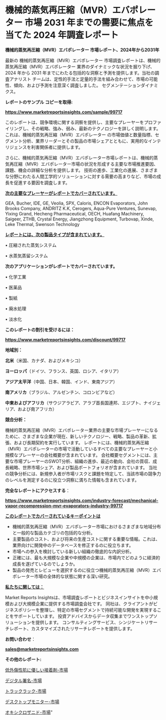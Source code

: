 # 機械的蒸気再圧縮（MVR）エバポレーター 市場 2031 年までの需要に焦点を当てた 2024 年調査レポート

<strong>機械的蒸気再圧縮（MVR）エバポレーター 市場レポート、2024年から2031年</strong>

最新の 機械的蒸気再圧縮（MVR）エバポレーター 市場調査レポートは、機械的蒸気再圧縮（MVR）エバポレーター 業界のダイナミックな状況を掘り下げ、2024 年から 2031 年までにわたる包括的な洞察と予測を提供します。当社の調査アナリスト チームは、定性的手法と定量的手法を組み合わせて、市場の可能性、傾向、および予測を注意深く調査しました。 セグメンテーションダイナミクス。



<strong>レポートのサンプル コピーを取得:</strong> <a href=https://www.marketreportsinsights.com/sample/99717>

<strong><u>https://www.marketreportsinsights.com/sample/99717</u></strong></a>

このレポートは、競争環境に関する洞察を提供し、主要なプレーヤーをプロファイリングし、その戦略、強み、弱み、最新のテクノロジーを詳しく説明します。 これは、機械的蒸気再圧縮（MVR）エバポレーター の市場価値と数量指標、セグメント分析、業界リーダーとその製品の市場シェアとともに、実用的なインテリジェンスを利害関係者に提供します。

さらに、機械的蒸気再圧縮（MVR）エバポレーター市場レポートは、機械的蒸気再圧縮（MVR）エバポレーター市場の状況を形成する主要な市場推進要因、課題、機会の詳細な分析を提供します。 技術の進歩、工業化の進展、さまざまな分野にわたる人間工学的ソリューションに対する需要の高まりなど、市場の成長を促進する要因を調査します。



<strong><u>次の主要なプレーヤーがレポートでカバーされています。</u></strong>

GEA, Bucher, IDE, GE, Veolia, SPX, Caloris, ENCON Evaporators, John Brooks Company, ANDRITZ K.K, Cerogers, Aqua-Pure Ventures, Sunevap, Yixing Grand, Hecheng Pharmaceutical, OECH, Huafang Machinery, Saigeer, ZTHB, Crystal Energy, Jiangzhong Equipment, Turbovap, Xinde, Leke Thermal, Swenson Technology



<strong><u><b>レポートには、次の製品タイプが含まれています。</b></u></strong>

• 圧縮された蒸気システム

• 水蒸気蒸留システム



<strong><b>次のアプリケーションがレポートでカバーされています。</b></strong>

• 化学工業

• 医薬品

• 製紙

• 廃水処理

• 淡水化



<strong><b>このレポートの割引を受けるには：</b></strong><a href=https://www.marketreportsinsights.com/discount/99717>

<strong><u>https://www.marketreportsinsights.com/discount/99717</u></strong></a>



<strong>地域別：</strong>



<strong>北米</strong>（米国、カナダ、およびメキシコ）



<strong>ヨーロッパ</strong>（ドイツ、フランス、英国、ロシア、イタリア）



<strong>アジア太平洋</strong>（中国、日本、韓国、インド、東南アジア）



<strong>南アメリカ</strong>（ブラジル、アルゼンチン、コロンビアなど）



<strong>中東およびアフリカ</strong>（サウジアラビア、アラブ首長国連邦、エジプト、ナイジェリア、および南アフリカ）



<strong>競合分析：</strong>

機械的蒸気再圧縮（MVR）エバポレーター業界の主要な市場プレーヤーになるために、さまざまな企業が現在、新しいテクノロジー、戦略、製品の革新、拡張、および長期契約を実行しています。 レポートには、機械的蒸気再圧縮（MVR）エバポレーターの市場で活動しているすべての主要なプレーヤーと小規模なプレーヤーの会社概要が含まれています。 会社概要セグメントには、主要な市場プレーヤーのSWOT分析、組織の進歩、最近の動向、会社の買収、成長戦略、世界市場シェア、および製品ポートフォリオが含まれています。 当社の競争分析には、新規参入者が市場リスクと課題を特定して、当該市場の競争力 のレベルを測定するのに役立つ洞察に満ちた情報も含まれています。



<strong>完全なレポートにアクセスする</strong>：

<a href=https://www.marketreportsinsights.com/industry-forecast/mechanical-vapor-recompression-mvr-evaporators-industry-99717>

<strong><u>https://www.marketreportsinsights.com/industry-forecast/mechanical-vapor-recompression-mvr-evaporators-industry-99717</u></strong></a>



<strong><u><b>このレポートでカバーされているキーポイントは</b></u></strong>
<ul>
  <li>機械的蒸気再圧縮（MVR）エバポレーター市場におけるさまざまな地域分布と一般的な製品カテゴリの包括的な分析。</li>
  <li>主要製品のコスト、および将来の生産コストに関する重要な情報。これは、業界向けに開発中のデータベースを修正するのに役立ちます。</li>
  <li>市場への参入を検討している新しい組織の徹底的な内訳分析。</li>
  <li>正確には、最も大規模な企業や中規模の企業は、市場内でどのように経済的成長を遂げているのでしょうか。</li>
  <li>製品の発売とレビューを選択するのに役立つ機械的蒸気再圧縮（MVR）エバポレーター市場の全体的な状態に関する深い研究。</li>
</ul>


<strong><u><b>私たちに関しては：</b></u></strong>

Market Reports Insightsは、市場調査レポートとビジネスインサイトを中小規模および大規模企業に提供する市場調査会社です。 同社は、クライアントがビジネスポリシーを整理し、特定の市場セグメントで持続可能な開発を実現することをサポートしています。 投資アドバイスからデータ収集までワンストップソリューションを提供します。 コンサルティングサービス、シンジケートリサーチレポート、カスタマイズされたリサーチレポートを提供します。



<strong><b>お問い合わせ</b></strong>：

<a href=mailto:sales@marketreportsinsights.com>

<strong><u>sales@marketreportsinsights.com</u></strong></a>



<strong>その他のレポート:</strong>

<a href=https://www.linkedin.com/pulse/低外傷性肌に優しい接着剤-市場-2023-新興市場-将来の動向と市場需要-2030-pr-news-hub-obquc/>低外傷性肌に優しい接着剤-市場</a>

<a href=https://www.linkedin.com/pulse/デジタル署名-市場-2023-推進要因と成長機会-2030-consumer-connection-collective-360-jkmgf/>デジタル署名-市場</a>

<a href=https://www.linkedin.com/pulse/トラックラック-市場-2023-総合分析と事業成長戦略-2030-consumer-connection-collective-360-rhw2f/>トラックラック-市場</a>

<a href=https://www.linkedin.com/pulse/デスクトップモニター-市場-2023-総合分析と事業成長戦略-2030-pr-news-hub-11aqf/>デスクトップモニター-市場</a>

<a href=https://www.linkedin.com/pulse/オキシクロザニド-市場-2023-収益と成長ドライバー-2030-trendsetters-testimonials-360-anal-pki9c/>オキシクロザニド-市場</a>"
